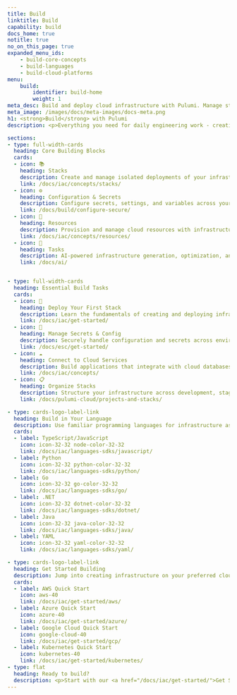 ```yaml
---
title: Build
linktitle: Build
capability: build
docs_home: true
notitle: true
no_on_this_page: true
expanded_menu_ids:
    - build-core-concepts
    - build-languages
    - build-cloud-platforms
menu:
    build:
        identifier: build-home
        weight: 1
meta_desc: Build and deploy cloud infrastructure with Pulumi. Manage stacks, environments, resources, and services for your daily engineering work.
meta_image: /images/docs/meta-images/docs-meta.png
h1: <strong>Build</strong> with Pulumi
description: <p>Everything you need for daily engineering work - creating stacks, managing environments, deploying resources, and building cloud services.</p>

sections:
- type: full-width-cards
  heading: Core Building Blocks
  cards:
  - icon: 📚
    heading: Stacks
    description: Create and manage isolated deployments of your infrastructure across environments.
    link: /docs/iac/concepts/stacks/
  - icon: ⚙️
    heading: Configuration & Secrets
    description: Configure secrets, settings, and variables across your infrastructure and applications.
    link: /docs/build/configure-secure/
  - icon: 🧱
    heading: Resources
    description: Provision and manage cloud resources with infrastructure as code.
    link: /docs/iac/concepts/resources/
  - icon: 🤖
    heading: Tasks
    description: AI-powered infrastructure generation, optimization, and intelligent assistance.
    link: /docs/ai/


- type: full-width-cards
  heading: Essential Build Tasks
  cards:
  - icon: 🚀
    heading: Deploy Your First Stack
    description: Learn the fundamentals of creating and deploying infrastructure stacks.
    link: /docs/iac/get-started/
  - icon: 🔐
    heading: Manage Secrets & Config
    description: Securely handle configuration and secrets across environments.
    link: /docs/esc/get-started/
  - icon: ☁️
    heading: Connect to Cloud Services
    description: Build applications that integrate with cloud databases, storage, and APIs.
    link: /docs/iac/concepts/
  - icon: 📋
    heading: Organize Stacks
    description: Structure your infrastructure across development, staging, and production.
    link: /docs/pulumi-cloud/projects-and-stacks/

- type: cards-logo-label-link
  heading: Build in Your Language
  description: Use familiar programming languages for infrastructure as code.
  cards:
  - label: TypeScript/JavaScript
    icon: icon-32-32 node-color-32-32
    link: /docs/iac/languages-sdks/javascript/
  - label: Python
    icon: icon-32-32 python-color-32-32
    link: /docs/iac/languages-sdks/python/
  - label: Go
    icon: icon-32-32 go-color-32-32
    link: /docs/iac/languages-sdks/go/
  - label: .NET
    icon: icon-32-32 dotnet-color-32-32
    link: /docs/iac/languages-sdks/dotnet/
  - label: Java
    icon: icon-32-32 java-color-32-32
    link: /docs/iac/languages-sdks/java/
  - label: YAML
    icon: icon-32-32 yaml-color-32-32
    link: /docs/iac/languages-sdks/yaml/

- type: cards-logo-label-link
  heading: Get Started Building
  description: Jump into creating infrastructure on your preferred cloud platform.
  cards:
  - label: AWS Quick Start
    icon: aws-40
    link: /docs/iac/get-started/aws/
  - label: Azure Quick Start
    icon: azure-40
    link: /docs/iac/get-started/azure/
  - label: Google Cloud Quick Start
    icon: google-cloud-40
    link: /docs/iac/get-started/gcp/
  - label: Kubernetes Quick Start
    icon: kubernetes-40
    link: /docs/iac/get-started/kubernetes/
- type: flat
  heading: Ready to build?
  description: <p>Start with our <a href="/docs/iac/get-started/">Get Started guide</a>, explore <a href="/tutorials/">tutorials</a>, or jump into <a href="/docs/esc/get-started/">environment configuration</a>. Need help? Join us on <a href="https://slack.pulumi.com" target="_blank">Slack</a> or <a href="/support/">contact support</a>.</p>
---
```

